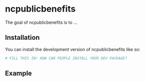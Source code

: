 
<!-- README.md is generated from README.Rmd. Please edit that file -->

# ncpublicbenefits

<!-- badges: start -->
<!-- badges: end -->

The goal of ncpublicbenefits is to …

## Installation

You can install the development version of ncpublicbenefits like so:

``` r
# FILL THIS IN! HOW CAN PEOPLE INSTALL YOUR DEV PACKAGE?
```

## Example
